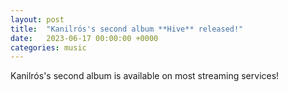 ```yaml
---
layout: post
title:  "Kanilrós's second album **Hive** released!"
date:   2023-06-17 00:00:00 +0000
categories: music
---
```

Kanilrós's second album is available on most streaming services!
